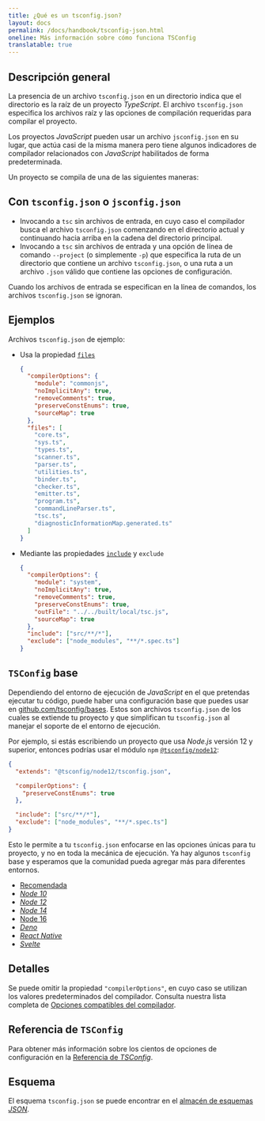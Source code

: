 ```yaml
---
title: ¿Qué es un tsconfig.json?
layout: docs
permalink: /docs/handbook/tsconfig-json.html
oneline: Más información sobre cómo funciona TSConfig
translatable: true
---
```


## Descripción general

La presencia de un archivo `tsconfig.json` en un directorio indica que el directorio es la raíz de un proyecto *TypeScript*.
El archivo `tsconfig.json` especifica los archivos raíz y las opciones de compilación requeridas para compilar el proyecto.

Los proyectos *JavaScript* pueden usar un archivo `jsconfig.json` en su lugar, que actúa casi de la misma manera pero tiene algunos indicadores de compilador relacionados con *JavaScript* habilitados de forma predeterminada.

Un proyecto se compila de una de las siguientes maneras:

## Con `tsconfig.json` o `jsconfig.json`

- Invocando a `tsc` sin archivos de entrada, en cuyo caso el compilador busca el archivo `tsconfig.json` comenzando en el directorio actual y continuando hacia arriba en la cadena del directorio principal.
- Invocando a `tsc` sin archivos de entrada y una opción de línea de comando `--project` (o simplemente `-p`) que especifica la ruta de un directorio que contiene un archivo `tsconfig.json`, o una ruta a un archivo `.json` válido que contiene las opciones de configuración.

Cuando los archivos de entrada se especifican en la línea de comandos, los archivos `tsconfig.json` se ignoran.

## Ejemplos

Archivos `tsconfig.json` de ejemplo:

- Usa la propiedad [`files`](/tsconfig#files)

  ```json tsconfig
  {
    "compilerOptions": {
      "module": "commonjs",
      "noImplicitAny": true,
      "removeComments": true,
      "preserveConstEnums": true,
      "sourceMap": true
    },
    "files": [
      "core.ts",
      "sys.ts",
      "types.ts",
      "scanner.ts",
      "parser.ts",
      "utilities.ts",
      "binder.ts",
      "checker.ts",
      "emitter.ts",
      "program.ts",
      "commandLineParser.ts",
      "tsc.ts",
      "diagnosticInformationMap.generated.ts"
    ]
  }
  ```

- Mediante las propiedades [`include`](/tsconfig#include) y `exclude`

  ```json  tsconfig
  {
    "compilerOptions": {
      "module": "system",
      "noImplicitAny": true,
      "removeComments": true,
      "preserveConstEnums": true,
      "outFile": "../../built/local/tsc.js",
      "sourceMap": true
    },
    "include": ["src/**/*"],
    "exclude": ["node_modules", "**/*.spec.ts"]
  }
  ```

## `TSConfig` base

Dependiendo del entorno de ejecución de *JavaScript* en el que pretendas ejecutar tu código, puede haber una configuración base que puedes usar en [github.com/tsconfig/bases](https://github.com/tsconfig/bases/).
Estos son archivos `tsconfig.json` de los cuales se extiende tu proyecto y que simplifican tu `tsconfig.json` al manejar el soporte de el entorno de ejecución.

Por ejemplo, si estás escribiendo un proyecto que usa *Node.js* versión 12 y superior, entonces podrías usar el módulo `npm` [`@tsconfig/node12`](https://www.npmjs.com/package/@tsconfig/node12):

```json tsconfig
{
  "extends": "@tsconfig/node12/tsconfig.json",

  "compilerOptions": {
    "preserveConstEnums": true
  },

  "include": ["src/**/*"],
  "exclude": ["node_modules", "**/*.spec.ts"]
}
```

Esto le permite a tu `tsconfig.json` enfocarse en las opciones únicas para tu proyecto, y no en toda la mecánica de ejecución. Ya hay algunos `tsconfig` base y esperamos que la comunidad pueda agregar más para diferentes entornos.

- [Recomendada](https://www.npmjs.com/package/@tsconfig/recommended)
- [*Node 10*](https://www.npmjs.com/package/@tsconfig/node10)
- [*Node 12*](https://www.npmjs.com/package/@tsconfig/node12)
- [*Node 14*](https://www.npmjs.com/package/@tsconfig/node14)
- [Node 16](https://www.npmjs.com/package/@tsconfig/node16)
- [*Deno*](https://www.npmjs.com/package/@tsconfig/deno)
- [*React Native*](https://www.npmjs.com/package/@tsconfig/react-native)
- [*Svelte*](https://www.npmjs.com/package/@tsconfig/svelte)

## Detalles

Se puede omitir la propiedad `"compilerOptions"`, en cuyo caso se utilizan los valores predeterminados del compilador. Consulta nuestra lista completa de [Opciones compatibles del compilador](/tsconfig).

## Referencia de `TSConfig`

Para obtener más información sobre los cientos de opciones de configuración en la [Referencia de *TSConfig*](/tsconfig).

## Esquema

El esquema `tsconfig.json` se puede encontrar en el [almacén de esquemas *JSON*](http://json.schemastore.org/tsconfig).
